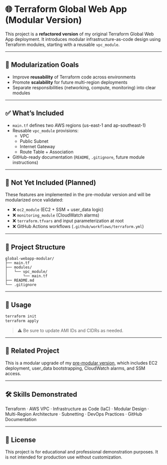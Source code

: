 # 🌐 Terraform Global Web App (Modular Version)

This project is a **refactored version** of my original Terraform Global Web App deployment. It introduces modular infrastructure-as-code design using Terraform modules, starting with a reusable `vpc_module`.

---

## 🧱 Modularization Goals

- Improve **reusability** of Terraform code across environments
- Promote **scalability** for future multi-region deployments
- Separate responsibilities (networking, compute, monitoring) into clear modules

---

## ✅ What’s Included

- `main.tf` defines two AWS regions (us-east-1 and ap-southeast-1)
- Reusable `vpc_module` provisions:
  - VPC
  - Public Subnet
  - Internet Gateway
  - Route Table + Association
- GitHub-ready documentation (`README`, `.gitignore`, future module instructions)

---

## 🚧 Not Yet Included (Planned)

These features are implemented in the pre-modular version and will be modularized once validated:

- ❌ `ec2_module` (EC2 + SSM + user_data logic)
- ❌ `monitoring_module` (CloudWatch alarms)
- ❌ `terraform.tfvars` and input parameterization at root
- ❌ GitHub Actions workflows (`.github/workflows/terraform.yml`)

---

## 📂 Project Structure

```
global-webapp-modular/
├── main.tf
├── modules/
│   └── vpc_module/
│       └── main.tf
├── README.md
└── .gitignore
```

---

## 🧪 Usage

```bash
terraform init
terraform apply
```

> ⚠️ Be sure to update AMI IDs and CIDRs as needed.

---

## 🔁 Related Project

This is a modular upgrade of my [pre-modular version](https://github.com/your-username/terraform-global-webapp), which includes EC2 deployment, user_data bootstrapping, CloudWatch alarms, and SSM access.

---

## 🛠 Skills Demonstrated

Terraform · AWS VPC · Infrastructure as Code (IaC) · Modular Design · Multi-Region Architecture · Subnetting · DevOps Practices · GitHub Documentation

---

## 📌 License

This project is for educational and professional demonstration purposes. It is not intended for production use without customization.
